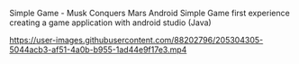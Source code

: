 Simple Game - Musk Conquers Mars
Android Simple Game
first experience creating a game application with android studio (Java)






https://user-images.githubusercontent.com/88202796/205304305-5044acb3-af51-4a0b-b955-1ad44e9f17e3.mp4

